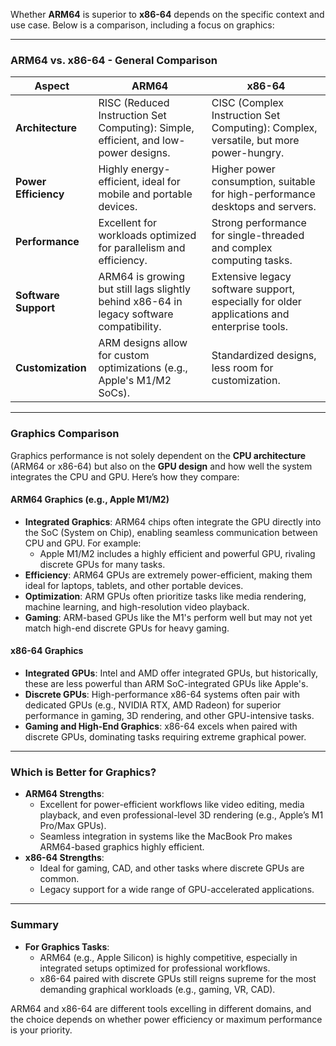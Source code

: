 Whether **ARM64** is superior to **x86-64** depends on the specific context and use case. Below is a comparison, including a focus on graphics:

---

### **ARM64 vs. x86-64 - General Comparison**

|**Aspect**|**ARM64**|**x86-64**|
|---|---|---|
|**Architecture**|RISC (Reduced Instruction Set Computing): Simple, efficient, and low-power designs.|CISC (Complex Instruction Set Computing): Complex, versatile, but more power-hungry.|
|**Power Efficiency**|Highly energy-efficient, ideal for mobile and portable devices.|Higher power consumption, suitable for high-performance desktops and servers.|
|**Performance**|Excellent for workloads optimized for parallelism and efficiency.|Strong performance for single-threaded and complex computing tasks.|
|**Software Support**|ARM64 is growing but still lags slightly behind x86-64 in legacy software compatibility.|Extensive legacy software support, especially for older applications and enterprise tools.|
|**Customization**|ARM designs allow for custom optimizations (e.g., Apple's M1/M2 SoCs).|Standardized designs, less room for customization.|

---

### **Graphics Comparison**

Graphics performance is not solely dependent on the **CPU architecture** (ARM64 or x86-64) but also on the **GPU design** and how well the system integrates the CPU and GPU. Here’s how they compare:

#### **ARM64 Graphics (e.g., Apple M1/M2)**

- **Integrated Graphics**: ARM64 chips often integrate the GPU directly into the SoC (System on Chip), enabling seamless communication between CPU and GPU. For example:
    - Apple M1/M2 includes a highly efficient and powerful GPU, rivaling discrete GPUs for many tasks.
- **Efficiency**: ARM64 GPUs are extremely power-efficient, making them ideal for laptops, tablets, and other portable devices.
- **Optimization**: ARM GPUs often prioritize tasks like media rendering, machine learning, and high-resolution video playback.
- **Gaming**: ARM-based GPUs like the M1's perform well but may not yet match high-end discrete GPUs for heavy gaming.

#### **x86-64 Graphics**

- **Integrated GPUs**: Intel and AMD offer integrated GPUs, but historically, these are less powerful than ARM SoC-integrated GPUs like Apple's.
- **Discrete GPUs**: High-performance x86-64 systems often pair with dedicated GPUs (e.g., NVIDIA RTX, AMD Radeon) for superior performance in gaming, 3D rendering, and other GPU-intensive tasks.
- **Gaming and High-End Graphics**: x86-64 excels when paired with discrete GPUs, dominating tasks requiring extreme graphical power.

---

### **Which is Better for Graphics?**

- **ARM64 Strengths**:
    - Excellent for power-efficient workflows like video editing, media playback, and even professional-level 3D rendering (e.g., Apple’s M1 Pro/Max GPUs).
    - Seamless integration in systems like the MacBook Pro makes ARM64-based graphics highly efficient.
- **x86-64 Strengths**:
    - Ideal for gaming, CAD, and other tasks where discrete GPUs are common.
    - Legacy support for a wide range of GPU-accelerated applications.

---

### **Summary**

- **For Graphics Tasks**:
    - ARM64 (e.g., Apple Silicon) is highly competitive, especially in integrated setups optimized for professional workflows.
    - x86-64 paired with discrete GPUs still reigns supreme for the most demanding graphical workloads (e.g., gaming, VR, CAD).

ARM64 and x86-64 are different tools excelling in different domains, and the choice depends on whether power efficiency or maximum performance is your priority.